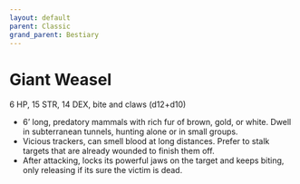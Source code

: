 ```yaml
---
layout: default
parent: Classic
grand_parent: Bestiary
---
```


# Giant Weasel

6 HP, 15 STR, 14 DEX, bite and claws (d12+d10)

- 6’ long, predatory mammals with rich fur of brown, gold, or white. Dwell in subterranean tunnels, hunting alone or in small groups.
- Vicious trackers, can smell blood at long distances. Prefer to stalk targets that are already wounded to finish them off.
- After attacking, locks its powerful jaws on the target and keeps biting, only releasing if its sure the victim is dead.
